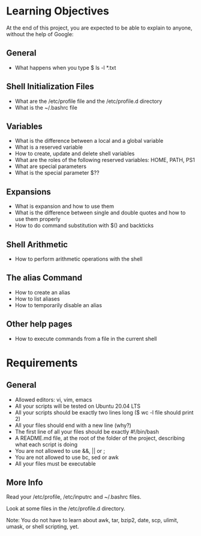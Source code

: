 # Learning Objectives

At the end of this project, you are expected to be able to explain to anyone, without the help of Google:

## General

* What happens when you type $ ls -l *.txt

## Shell Initialization Files

* What are the /etc/profile file and the /etc/profile.d directory
* What is the ~/.bashrc file

## Variables

* What is the difference between a local and a global variable
* What is a reserved variable
* How to create, update and delete shell variables
* What are the roles of the following reserved variables: HOME, PATH, PS1
* What are special parameters
* What is the special parameter $??

## Expansions

* What is expansion and how to use them
* What is the difference between single and double quotes and how to use them properly
* How to do command substitution with $() and backticks

## Shell Arithmetic

* How to perform arithmetic operations with the shell

## The alias Command

* How to create an alias
* How to list aliases
* How to temporarily disable an alias

## Other help pages

* How to execute commands from a file in the current shell

# Requirements

## General

* Allowed editors: vi, vim, emacs
* All your scripts will be tested on Ubuntu 20.04 LTS
* All your scripts should be exactly two lines long ($ wc -l file should print 2)
* All your files should end with a new line (why?)
* The first line of all your files should be exactly #!/bin/bash
* A README.md file, at the root of the folder of the project, describing what each script is doing
* You are not allowed to use &&, || or ;
* You are not allowed to use bc, sed or awk
* All your files must be executable

## More Info

Read your /etc/profile, /etc/inputrc and ~/.bashrc files.

Look at some files in the /etc/profile.d directory.

Note: You do not have to learn about awk, tar, bzip2, date, scp, ulimit, umask, or shell scripting, yet.
